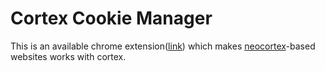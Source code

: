# Cortex Cookie Manager

This is an available chrome extension([link](https://chrome.google.com/webstore/detail/cortex-cookie-manager/gdcahccbgbmjkadajipnfjloflibhjop?hl=en-US)) which makes [neocortex](https://github.com/cortexjs/neocortex)-based websites works with cortex.

